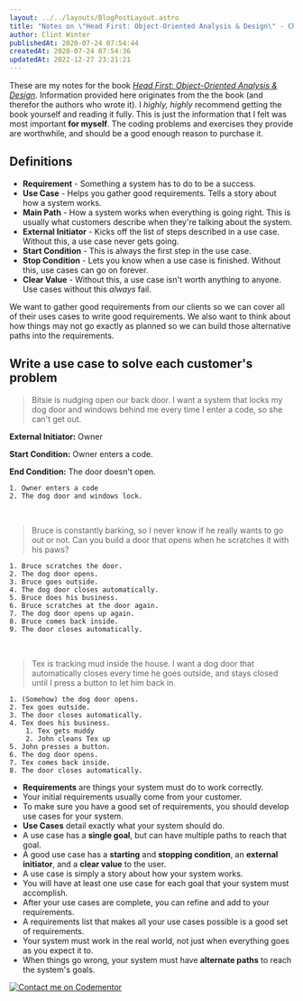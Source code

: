 ```yaml
---
layout: ../../layouts/BlogPostLayout.astro
title: "Notes on \"Head First: Object-Oriented Analysis & Design\" - Chapter 2 - Gathering Requirements"
author: Clint Winter
publishedAt: 2020-07-24 07:54:44
createdAt: 2020-07-24 07:54:36
updatedAt: 2022-12-27 23:21:21
---
```


These are my notes for the book [*Head First: Object-Oriented Analysis & Design*](https://amzn.to/2P0hpIJ). Information provided here originates from the the book (and therefor the authors who wrote it). I *highly, highly* recommend getting the book yourself and reading it fully. This is just the information that I felt was most important **for myself**. The coding problems and exercises they provide are worthwhile, and should be a good enough reason to purchase it.

## Definitions

- **Requirement** - Something a system has to do to be a success.
- **Use Case** - Helps you gather good requirements. Tells a story about how a system works.
- **Main Path** - How a system works when everything is going right. This is usually what customers describe when they're talking about the system.
- **External Initiator** - Kicks off the list of steps described in a use case. Without this, a use case never gets going.
- **Start Condition** - This is always the first step in the use case.
- **Stop Condition** - Lets you know when a use case is finished. Without this, use cases can go on forever.
- **Clear Value** - Without this, a use case isn't worth anything to anyone. Use cases without this *always* fail.

We want to gather good requirements from our clients so we can cover all of their uses cases to write good requirements. We also want to think about how things may not go exactly as planned so we can build those alternative paths into the requirements.

## Write a use case to solve each customer's problem

> Bitsie is nudging open our back door. I want a system that locks my dog door and windows behind me every time I enter a code, so she can't get out.

**External Initiator:** Owner

**Start Condition:** Owner enters a code.

**End Condition:** The door doesn't open.

```
1. Owner enters a code
2. The dog door and windows lock.
```

&nbsp;

> Bruce is constantly barking, so I never know if he really wants to go out or not. Can you build a door that opens when he scratches it with his paws?

```
1. Bruce scratches the door.
2. The dog door opens.
3. Bruce goes outside.
4. The dog door closes automatically.
5. Bruce does his business.
6. Bruce scratches at the door again.
7. The dog door opens up again.
8. Bruce comes back inside.
9. The door closes automatically.
```

&nbsp;

> Tex is tracking mud inside the house. I want a dog door that automatically closes every time he goes outside, and stays closed until I press a button to let him back in.

```
1. (Somehow) the dog door opens.
2. Tex goes outside.
3. The door closes automatically.
4. Tex does his business.
    1. Tex gets muddy
    2. John cleans Tex up
5. John presses a button.
6. The dog door opens.
7. Tex comes back inside.
8. The door closes automatically.
```

- **Requirements** are things your system must do to work correctly.
- Your initial requirements usually come from your customer.
- To make sure you have a good set of requirements, you should develop use cases for your system.
- **Use Cases** detail exactly what your system should do.
- A use case has a **single goal**, but can have multiple paths to reach that goal.
- A good use case has a **starting** and **stopping condition**, an **external initiator**, and a **clear value** to the user.
- A use case is simply a story about how your system works.
- You will have at least one use case for each goal that your system must accomplish.
- After your use cases are complete, you can refine and add to your requirements.
- A requirements list that makes all your use cases possible is a good set of requirements.
- Your system must work in the real world, not just when everything goes as you expect it to.
- When things go wrong, your system must have **alternate paths** to reach the system's goals.

[![Contact me on Codementor](https://www.codementor.io/m-badges/clintwinter/get-help.svg)](https://www.codementor.io/@clintwinter?refer=badge)

